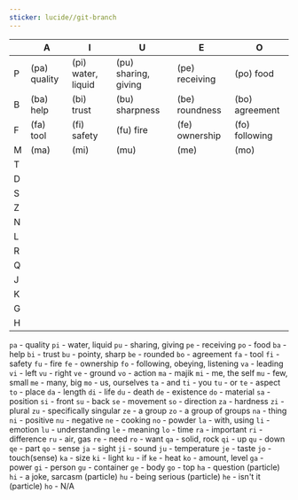 ```yaml
---
sticker: lucide//git-branch
---
```




|     | A            | I                  | U                    | E              | O              |
| --- | ------------ | ------------------ | -------------------- | -------------- | -------------- |
| P   | (pa) quality | (pi) water, liquid | (pu) sharing, giving | (pe) receiving | (po) food      |
| B   | (ba) help    | (bi) trust         | (bu) sharpness       | (be) roundness | (bo) agreement |
| F   | (fa) tool    | (fi) safety        | (fu) fire            | (fe) ownership | (fo) following |
| M   | (ma)         | (mi)               | (mu)                 | (me)           | (mo)           |
| T   |              |                    |                      |                |                |
| D   |              |                    |                      |                |                |
| S   |              |                    |                      |                |                |
| Z   |              |                    |                      |                |                |
| N   |              |                    |                      |                |                |
| L   |              |                    |                      |                |                |
| R   |              |                    |                      |                |                |
| Q   |              |                    |                      |                |                |
| J   |              |                    |                      |                |                |
| K   |              |                    |                      |                |                |
| G   |              |                    |                      |                |                |
| H   |              |                    |                      |                |                |


`pa` - quality
`pi` - water, liquid
`pu` - sharing, giving
`pe` - receiving
`po` - food
`ba` - help
`bi` - trust
`bu` - pointy, sharp
`be` - rounded
`bo` - agreement
`fa` - tool
`fi` - safety
`fu` - fire
`fe` - ownership
`fo` - following, obeying, listening
`va` - leading
`vi` - left
`vu` - right
`ve` - ground
`vo` - action
`ma` - majik
`mi` - me, the self
`mu` - few, small
`me` - many, big
`mo` - us, ourselves
`ta` - and
`ti` - you
`tu` - or
`te` - aspect
`to` - place
`da` - length
`di` - life
`du` - death
`de` - existence
`do` - material
`sa` - position
`si` - front
`su` - back
`se` - movement
`so` - direction
`za` - hardness
`zi` - plural
`zu` - specifically singular
`ze` - a group
`zo` - a group of groups
`na` - thing
`ni` - positive
`nu` - negative
`ne` - cooking
`no` - powder
`la` - with, using
`li` - emotion
`lu` - understanding
`le` - meaning
`lo` - time
`ra` - important
`ri` - difference
`ru` - air, gas
`re` - need
`ro` - want
`qa` - solid, rock
`qi` - up
`qu` - down
`qe` - part
`qo` - sense
`ja` - sight
`ji` - sound
`ju` - temperature
`je` - taste
`jo` - touch(sense)
`ka` - size
`ki` - light
`ku` - if
`ke` - heat
`ko` - amount, level
`ga` - power
`gi` - person
`gu` - container
`ge` - body
`go` - top
`ha` - question (particle)
`hi` - a joke, sarcasm (particle)
`hu` - being serious (particle)
`he` - isn't it (particle)
`ho` - N/A